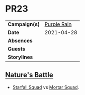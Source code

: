# PR23

|||
| --- | --- |
| **Campaign(s)** | [Purple Rain](../campaigns/purple-rain.md) | session.2
| **Date** | 2021-04-28 |
| **Absences** | |
| **Guests** | |
| **Storylines** | |

## [Nature's Battle](../storylines/natures-battle.md)

- [Starfall Squad](../organisations/astorrel/squads/starfall-squad.md) vs [Mortar Squad](../organisations/astorrel/squads/mortar-squad.md).
